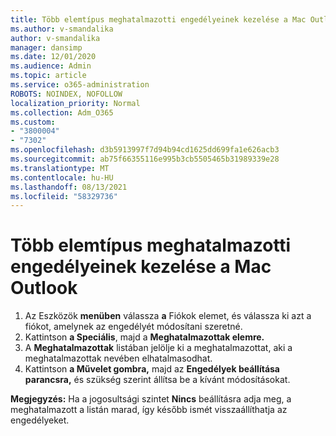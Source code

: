 ```yaml
---
title: Több elemtípus meghatalmazotti engedélyeinek kezelése a Mac Outlook
ms.author: v-smandalika
author: v-smandalika
manager: dansimp
ms.date: 12/01/2020
ms.audience: Admin
ms.topic: article
ms.service: o365-administration
ROBOTS: NOINDEX, NOFOLLOW
localization_priority: Normal
ms.collection: Adm_O365
ms.custom:
- "3800004"
- "7302"
ms.openlocfilehash: d3b5913997f7d94b94cd1625dd699fa1e626acb3
ms.sourcegitcommit: ab75f66355116e995b3cb5505465b31989339e28
ms.translationtype: MT
ms.contentlocale: hu-HU
ms.lasthandoff: 08/13/2021
ms.locfileid: "58329736"
---
```

# <a name="manage-delegate-permissions-for-multiple-item-types-in-outlook-for-mac"></a>Több elemtípus meghatalmazotti engedélyeinek kezelése a Mac Outlook

1. Az Eszközök **menüben** válassza **a** Fiókok elemet, és válassza ki azt a fiókot, amelynek az engedélyét módosítani szeretné.
2. Kattintson **a Speciális**, majd a **Meghatalmazottak elemre.**
3. A **Meghatalmazottak** listában jelölje ki a meghatalmazottat, aki a meghatalmazottak nevében elhatalmasodhat.
4. Kattintson **a Művelet gombra,** majd az **Engedélyek beállítása parancsra,** és szükség szerint állítsa be a kívánt módosításokat.

**Megjegyzés:** Ha a jogosultsági szintet **Nincs** beállításra adja meg, a meghatalmazott a listán marad, így később ismét visszaállíthatja az engedélyeket.
